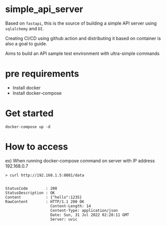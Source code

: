 # simple_api_server

Based on `fastapi`, this is the source of building a simple API server using `sqlalchemy` and `DI`.

Creating CI/CD using github action and distributing it based on container is also a goal to guide.

Aims to build an API sample test environment with ultra-simple commands

# pre requirements
* Install docker
* Install docker-compose

# Get started
```
docker-compose up -d
```

# How to access
ex) When running docker-compose command on server with IP address 192.168.0.7
```
> curl http://192.168.1.5:8081/data


StatusCode        : 200
StatusDescription : OK
Content           : {"hello":1235}
RawContent        : HTTP/1.1 200 OK
                    Content-Length: 14
                    Content-Type: application/json
                    Date: Sun, 31 Jul 2022 02:20:11 GMT
                    Server: uvic
```

